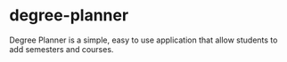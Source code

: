 # degree-planner

Degree Planner is a simple, easy to use application that allow students to add semesters and courses.
